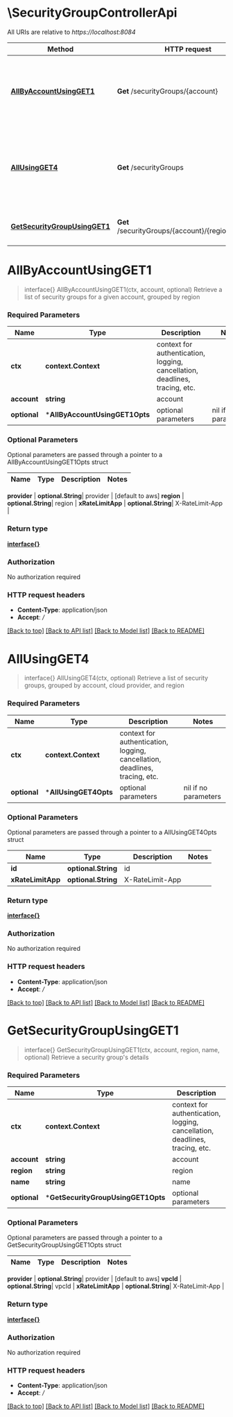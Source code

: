 # \SecurityGroupControllerApi

All URIs are relative to *https://localhost:8084*

Method | HTTP request | Description
------------- | ------------- | -------------
[**AllByAccountUsingGET1**](SecurityGroupControllerApi.md#AllByAccountUsingGET1) | **Get** /securityGroups/{account} | Retrieve a list of security groups for a given account, grouped by region
[**AllUsingGET4**](SecurityGroupControllerApi.md#AllUsingGET4) | **Get** /securityGroups | Retrieve a list of security groups, grouped by account, cloud provider, and region
[**GetSecurityGroupUsingGET1**](SecurityGroupControllerApi.md#GetSecurityGroupUsingGET1) | **Get** /securityGroups/{account}/{region}/{name} | Retrieve a security group&#39;s details


# **AllByAccountUsingGET1**
> interface{} AllByAccountUsingGET1(ctx, account, optional)
Retrieve a list of security groups for a given account, grouped by region

### Required Parameters

Name | Type | Description  | Notes
------------- | ------------- | ------------- | -------------
 **ctx** | **context.Context** | context for authentication, logging, cancellation, deadlines, tracing, etc.
  **account** | **string**| account | 
 **optional** | ***AllByAccountUsingGET1Opts** | optional parameters | nil if no parameters

### Optional Parameters
Optional parameters are passed through a pointer to a AllByAccountUsingGET1Opts struct

Name | Type | Description  | Notes
------------- | ------------- | ------------- | -------------

 **provider** | **optional.String**| provider | [default to aws]
 **region** | **optional.String**| region | 
 **xRateLimitApp** | **optional.String**| X-RateLimit-App | 

### Return type

[**interface{}**](interface{}.md)

### Authorization

No authorization required

### HTTP request headers

 - **Content-Type**: application/json
 - **Accept**: */*

[[Back to top]](#) [[Back to API list]](../README.md#documentation-for-api-endpoints) [[Back to Model list]](../README.md#documentation-for-models) [[Back to README]](../README.md)

# **AllUsingGET4**
> interface{} AllUsingGET4(ctx, optional)
Retrieve a list of security groups, grouped by account, cloud provider, and region

### Required Parameters

Name | Type | Description  | Notes
------------- | ------------- | ------------- | -------------
 **ctx** | **context.Context** | context for authentication, logging, cancellation, deadlines, tracing, etc.
 **optional** | ***AllUsingGET4Opts** | optional parameters | nil if no parameters

### Optional Parameters
Optional parameters are passed through a pointer to a AllUsingGET4Opts struct

Name | Type | Description  | Notes
------------- | ------------- | ------------- | -------------
 **id** | **optional.String**| id | 
 **xRateLimitApp** | **optional.String**| X-RateLimit-App | 

### Return type

[**interface{}**](interface{}.md)

### Authorization

No authorization required

### HTTP request headers

 - **Content-Type**: application/json
 - **Accept**: */*

[[Back to top]](#) [[Back to API list]](../README.md#documentation-for-api-endpoints) [[Back to Model list]](../README.md#documentation-for-models) [[Back to README]](../README.md)

# **GetSecurityGroupUsingGET1**
> interface{} GetSecurityGroupUsingGET1(ctx, account, region, name, optional)
Retrieve a security group's details

### Required Parameters

Name | Type | Description  | Notes
------------- | ------------- | ------------- | -------------
 **ctx** | **context.Context** | context for authentication, logging, cancellation, deadlines, tracing, etc.
  **account** | **string**| account | 
  **region** | **string**| region | 
  **name** | **string**| name | 
 **optional** | ***GetSecurityGroupUsingGET1Opts** | optional parameters | nil if no parameters

### Optional Parameters
Optional parameters are passed through a pointer to a GetSecurityGroupUsingGET1Opts struct

Name | Type | Description  | Notes
------------- | ------------- | ------------- | -------------



 **provider** | **optional.String**| provider | [default to aws]
 **vpcId** | **optional.String**| vpcId | 
 **xRateLimitApp** | **optional.String**| X-RateLimit-App | 

### Return type

[**interface{}**](interface{}.md)

### Authorization

No authorization required

### HTTP request headers

 - **Content-Type**: application/json
 - **Accept**: */*

[[Back to top]](#) [[Back to API list]](../README.md#documentation-for-api-endpoints) [[Back to Model list]](../README.md#documentation-for-models) [[Back to README]](../README.md)

